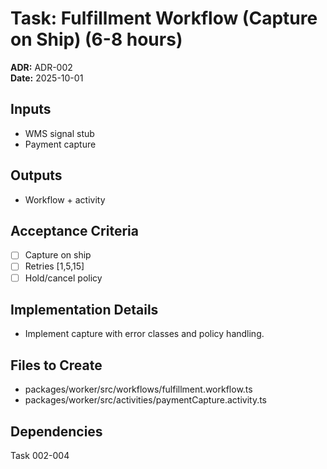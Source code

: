 # Task: Fulfillment Workflow (Capture on Ship) (6-8 hours)
**ADR:** ADR-002  
**Date:** 2025-10-01

## Inputs
- WMS signal stub
- Payment capture

## Outputs
- Workflow + activity

## Acceptance Criteria
- [ ] Capture on ship
- [ ] Retries [1,5,15]
- [ ] Hold/cancel policy

## Implementation Details
- Implement capture with error classes and policy handling.

## Files to Create
- packages/worker/src/workflows/fulfillment.workflow.ts
- packages/worker/src/activities/paymentCapture.activity.ts

## Dependencies
Task 002-004
